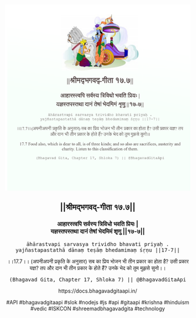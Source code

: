 <img src="../../asset/BG_17_7.png"/>
<center><h2>||श्रीमद्‍भगवद्‍-गीता १७.७||</h2>
<h3>आहारस्त्वपि सर्वस्य त्रिविधो भवति प्रियः |<br/>यज्ञस्तपस्तथा दानं तेषां भेदमिमं शृणु ||१७-७||</h3>
<pre>āhārastvapi sarvasya trividho bhavati priyaḥ .<br/>yajñastapastathā dānaṃ teṣāṃ bhedamimaṃ śṛṇu ||17-7||</pre>
<p>।।17.7।। (अपनीअपनी प्रकृति के अनुसार) सब का प्रिय भोजन भी तीन प्रकार का होता है? उसी प्रकार यज्ञ? तप और दान भी तीन प्रकार के होते हैं? उनके भेद को तुम मुझसे सुनो।।</p>
<pre>(Bhagavad Gita, Chapter 17, Shloka 7) || @BhagavadGitaApi</pre><p>https://docs.bhagavadgitaapi.in/</p><p>#API #bhagavadgitaapi #slok #nodejs #js #api #gitaapi #krishna #hinduism #vedic #ISKCON #shreemadbhagavadgita #technology</p></center>